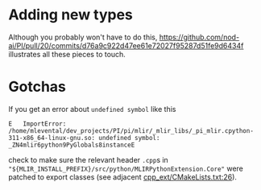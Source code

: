 # Adding new types 

Although you probably won't have to do this, https://github.com/nod-ai/PI/pull/20/commits/d76a9c922d47ee61e72027f95287d51fe9d6434f
illustrates all these pieces to touch.

# Gotchas

If you get an error about `undefined symbol` like this

```
E   ImportError: /home/mlevental/dev_projects/PI/pi/mlir/_mlir_libs/_pi_mlir.cpython-311-x86_64-linux-gnu.so: undefined symbol: _ZN4mlir6python9PyGlobals8instanceE
```

check to make sure the relevant header `.cpp`s in `"${MLIR_INSTALL_PREFIX}/src/python/MLIRPythonExtension.Core"` were 
patched to export classes (see adjacent [cpp_ext/CMakeLists.txt:26](CMakeLists.txt)).
